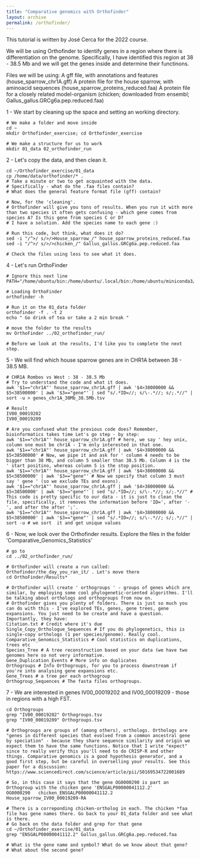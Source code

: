 ```yaml
---
title: "Comparative genomics with Orthofinder"
layout: archive
permalink: /orthofinder/
---
```

This tutorial is written by José Cerca for the 2022 course.

We will be using Orthofinder to identify genes in a region where there is differentiation on the genome. Specifically, I have identified this region at 38 - 38.5 Mb and we will get the genes inside and determine their functinons.

Files we will be using:
A gff file, with annotations and features (house_sparrow_chr1A.gff)
A protein file for the house sparrow, with aminoacid sequences (house_sparrow_proteins_reduced.faa)
A protein file for a closely related model-organism (chicken; downloaded from ensembl; Gallus_gallus.GRCg6a.pep.reduced.faa)


1 - We start by cleaning up the space and setting an working directory.

```
# We make a folder and move inside
cd ~
mkdir Orthofinder_exercise; cd Orthofinder_exercise

# We make a structure for us to work
mkdir 01_data 02_orthofinder_run
```

2 - Let's copy the data, and then clean it.
```
cd ~/Orthofinder_exercise/01_data
cp /home/data/orthofinder/* .
# Take a minute or two to get acquainted with the data.
# Specifically - what do the .faa files contain?
# What does the general feature format file (gff) contain?

# Now, for the 'cleaning'.
# Orthofinder will give you tons of results. When you run it with more than two species it often gets confusing - which gene comes from species A? Is this gene from species C or D?
# I have a solution. Add the species name to each gene :)

# Run this code, but think, what does it do?
sed -i "/^>/ s/>/>House_sparrow_/" house_sparrow_proteins_reduced.faa
sed -i "/^>/ s/>/>chicken_/" Gallus_gallus.GRCg6a.pep.reduced.faa

# Check the files using less to see what it does.
```

4 - Let's run OrthoFinder
```
# Ignore this next line
PATH="/home/ubuntu/bin:/home/ubuntu/.local/bin:/home/ubuntu/miniconda3/bin:/home/ubuntu/miniconda3/condabin:/home/ubuntu/miniconda3/bin:/usr/local/sbin:/usr/local/bin:/usr/sbin:/usr/bin:/sbin:/bin:/usr/games:/usr/local/games:/home/scripts"

# Loading OrthoFinder
orthofinder -h

# Run it on the 01_data folder
orthofinder -f . -t 2
echo " Go drink of tea or take a 2 min break "

# move the folder to the results
mv OrthoFinder ../02_orthofinder_run/

# Before we look at the results, I'd like you to complete the next step.
```

5 - We will find which house sparrow genes are in CHR1A between 38 - 38.5 MB.
```
# CHR1A Rombos vs West : 38 - 38.5 Mb
# Try to understand the code and what it does.
awk '$1=="chr1A"' house_sparrow_chr1A.gff | awk '$4>38000000 && $5<38500000' | awk '$3=="gene"' | sed "s/.*ID=//; s/\-.*//; s/;.*//" | sort -u > genes_chr1A_38Mb_38.5Mb.tsv

# Result
IV00_00019202
IV00_00019209

# Are you confused what the previous code does? Remember, bioinformatics takes time Let's go step - by step:
awk '$1=="chr1A"' house_sparrow_chr1A.gff # here, we say ' hey unix, column one must be chr1A - I'm only interested in that one.
awk '$1=="chr1A"' house_sparrow_chr1A.gff | awk '$4>38000000 && $5<38500000' # Now, we pipe it and ask for ' column 4 needs to be bigger than 38 Mb, and column 5 smaller than 38.5 Mb. Column 4 is the ' start positino, whereas column 5 is the stop position.
awk '$1=="chr1A"' house_sparrow_chr1A.gff | awk '$4>38000000 && $5<38500000' | awk '$3=="gene"' # Now we specify that column 3 must say ' gene ' (so we exclude TEs and exons).
awk '$1=="chr1A"' house_sparrow_chr1A.gff | awk '$4>38000000 && $5<38500000' | awk '$3=="gene"' | sed "s/.*ID=//; s/\-.*//; s/;.*//" # This code is pretty specific to our data - it is just to clean the file, specifically, it removes the information before 'ID=', after '-', and after the after ';'.
awk '$1=="chr1A"' house_sparrow_chr1A.gff | awk '$4>38000000 && $5<38500000' | awk '$3=="gene"' | sed "s/.*ID=//; s/\-.*//; s/;.*//" | sort -u # we sort  it and get unique values
```

6 - Now, we look over the Orthofinder results. Explore the files in the folder 'Comparative_Genomics_Statistics'
```
# go to
cd ../02_orthofinder_run/

# Orthofinder will create a run called: Orthofinder/the_day_you_ran_it/ . Let's move there
cd OrthoFinder/Results*

# Orthofinder will create ' orthogroups ' - groups of genes which are similar, by employing some cool phylogenetic-oriented algorithms. I'll be talking about orthologs and orthogroups from now on.
# Orthofinder gives you plenty of folders. There is just so much you can do with this - I've explored TEs, genes, gene trees, gene expansions. You just need to be create and have a question. Importantly, they have:
Citation.txt # Credit where it's due
Single_Copy_Orthologue_Sequences # If you do phylogenetics, this is single-copy orthologs (1 per species/genome). Really cool.
Comparative_Genomics_Statistics # Cool statistics on duplications, trees etc
Species_Tree # A tree reconstruction based on your data (we have two genomes here so not very informative.
Gene_Duplication_Events # More info on duplicates
Orthogroups # Info Orthogroups, for you to process downstream if you're into analysing gene expansions etc.
Gene_Trees # a tree per each orthogroup
Orthogroup_Sequences # The fasta files orthogroups.
```

7 - We are interested in genes IV00_00019202 and IV00_00019209 - those in regions with a high FST.
```
cd Orthogroups
grep "IV00_00019202" Orthogroups.tsv
grep "IV00_00019209" Orthogroups.tsv

# Orthogroups are groups of (among others), orthologs. Orthologs are "genes in different species that evolved from a common ancestral gene by speciation" - because they share sequence similarity and origin we expect them to have the same functions. Notice that I write "expect" since to really verify this you'll need to do CRISP-R and other things. Comparative genomics is a good hypothesis generator, and a good first step, but be careful in overselling your results. See this paper for a discussion: https://www.sciencedirect.com/science/article/pii/S0169534722001689

# So, in this case it says that the gene OG0000290 is part an Orthogroup with the chicken gene 'ENSGALP00000041112.2'
OG0000290	chicken_ENSGALP00000041112.2	House_sparrow_IV00_00019209-RA

# There is a correponding chicken-ortholog in each. The chicken *faa file has gene names there. Go back to your 01_data folder and see what is there.
# Go back on the data folder and grep for that gene
cd ~/Orthofinder_exercise/01_data
grep "ENSGALP00000041112.2" Gallus_gallus.GRCg6a.pep.reduced.faa

# What is the gene name and symbol? What do we know about that gene?
# What about the second gene?
```
